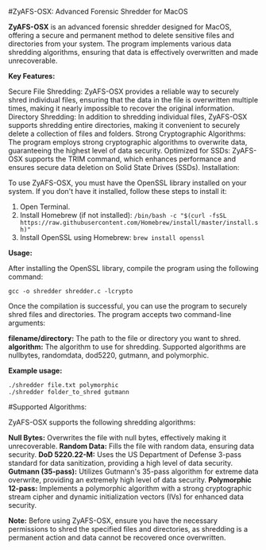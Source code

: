 #ZyAFS-OSX: Advanced Forensic Shredder for MacOS

**ZyAFS-OSX** is an advanced forensic shredder designed for MacOS, offering a secure and permanent method to delete sensitive files and directories from your system. The program implements various data shredding algorithms, ensuring that data is effectively overwritten and made unrecoverable.

**Key Features:**

Secure File Shredding: ZyAFS-OSX provides a reliable way to securely shred individual files, ensuring that the data in the file is overwritten multiple times, making it nearly impossible to recover the original information.
Directory Shredding: In addition to shredding individual files, ZyAFS-OSX supports shredding entire directories, making it convenient to securely delete a collection of files and folders.
Strong Cryptographic Algorithms: The program employs strong cryptographic algorithms to overwrite data, guaranteeing the highest level of data security.
Optimized for SSDs: ZyAFS-OSX supports the TRIM command, which enhances performance and ensures secure data deletion on Solid State Drives (SSDs).
Installation:

To use ZyAFS-OSX, you must have the OpenSSL library installed on your system. If you don't have it installed, follow these steps to install it:

1. Open Terminal.
2. Install Homebrew (if not installed):
```/bin/bash -c "$(curl -fsSL https://raw.githubusercontent.com/Homebrew/install/master/install.sh)"```
3. Install OpenSSL using Homebrew:
```brew install openssl```

**Usage:**

After installing the OpenSSL library, compile the program using the following command:

```gcc -o shredder shredder.c -lcrypto```

Once the compilation is successful, you can use the program to securely shred files and directories. The program accepts two command-line arguments:

**filename/directory:** The path to the file or directory you want to shred.
**algorithm:** The algorithm to use for shredding. Supported algorithms are nullbytes, randomdata, dod5220, gutmann, and polymorphic.

**Example usage:**
```
./shredder file.txt polymorphic
./shredder folder_to_shred gutmann
```

#Supported Algorithms:

ZyAFS-OSX supports the following shredding algorithms:

**Null Bytes:** Overwrites the file with null bytes, effectively making it unrecoverable.
**Random Data:** Fills the file with random data, ensuring data security.
**DoD 5220.22-M:** Uses the US Department of Defense 3-pass standard for data sanitization, providing a high level of data security.
**Gutmann (35-pass):** Utilizes Gutmann's 35-pass algorithm for extreme data overwrite, providing an extremely high level of data security.
**Polymorphic 12-pass:** Implements a polymorphic algorithm with a strong cryptographic stream cipher and dynamic initialization vectors (IVs) for enhanced data security.

**Note:** Before using ZyAFS-OSX, ensure you have the necessary permissions to shred the specified files and directories, as shredding is a permanent action and data cannot be recovered once overwritten.
